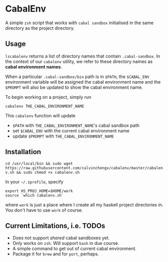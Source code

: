 # CabalEnv

A simple `zsh` script that works with `cabal sandbox` initialised in the same directory as the project directory.  

## Usage

`lscabalenv` returns a list of directory names that contain `.cabal-sandbox`.  In the context of our `cabalenv` utility, we refer to these directory names as **cabal environment names**. 

When a particular `.cabal-sandbox/bin` path is in `$PATH`, the `$CABAL_ENV` environment variable will be assigned the cabal environment name and the `$PROMPT` will also be updated to show the cabal environment name.

To begin working on a project, simply run

`cabalenv THE_CABAL_ENVIRONMENT_NAME`

This `cabalenv` function will update 

* `$PATH` with `THE_CABAL_ENVIRONMENT_NAME`'s cabal sandbox path
* set `$CABAL_ENV` with the current cabal environment name
* update `$PROMPT` with `THE_CABAL_ENVIRONMENT_NAME`

## Installation

`cd /usr/local/bin && sudo wget https://raw.githubusercontent.com/calvinchengx/cabalenv/master/cabalenv.sh && sudo chmod +x cabalenv.sh`

In your `~/.zprofile`, specify

```
export HS_PROJ_HOME=$HOME/work
source `which cabalenv.sh`
```

where `work` is just a place where I create all my haskell project directories in.  You don't have to use `work` of course.

## Current Limitations, i.e. TODOs

* Does not support *shared* cabal sandboxes yet.
* Only works on `zsh`.  Will support `bash` in due course.
* A simple command to get out of current cabal environment.
* Package it for `brew` and for `port`, perhaps.